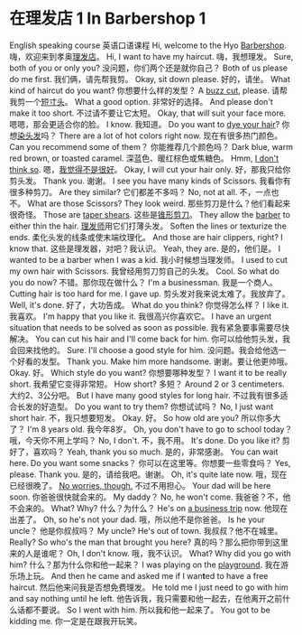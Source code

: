 # 在理发店 1 In Barbershop 1

English speaking course
英语口语课程
Hi, welcome to the Hyo <u>Barbershop</u>.
嗨，欢迎来到孝奥<u>理发店</u>。
Hi, I want to have my haircut.
嗨，我想理发。
Sure, both of you or only you?
没问题，你们两个还是就你自己？
Both of us please do me first.
我们俩，请先帮我剪。
Okay, sit down please.
好的，请坐。
What kind of haircut do you want?
你想要什么样的发型？
A <u>buzz cut</u>, please.
请帮我剪一个<u>短寸头</u>。
What a good option.
非常好的选择。
And please don't make it too short.
不过请不要让它太短。
Okay, that will suit your face more.
嗯嗯，那会更适合你的脸。
I know.
我知道。
Do you want to <u>dye your hair</u>?
你想<u>染头发</u>吗？
There are a lot of hot colors right now.
现在有很多热门颜色。
Can you recommend some of them？
你能推荐几个颜色吗？
Dark blue, warm red brown, or toasted caramel.
深蓝色、暖红棕色或焦糖色。
Hmm, <u>I don't think so</u>.
嗯，<u>我觉得不是很好</u>。
Okay, I will cut your hair only.
好，那我只给你剪头发。
Thank you.
谢谢。
I see you have many kinds of Scissors.
我看你有很多种剪刀。
Are they similar?
它们都差不多吗？
No, not at all.
不，一点也不。
What are those Scissors? They look weird.
那些剪刀是什么？他们看起来很奇怪。
Those are <u>taper shears</u>.
这些是<u>锥形剪刀</u>。
They allow the <u>barber</u> to either thin the hair.
<u>理发师</u>用它们打薄头发。
Soften the lines or texturize the ends.
柔化头发的线条或使末端纹理化。
And those are hair clippers, right? I know that.
这些是理发器，对吧？我认识。
Yeah, they are.
是的，他们是。
I wanted to be a barber when I was a kid.
我小时候想当理发师。
I used to cut my own hair with Scissors.
我曾经用剪刀剪自己的头发。
Cool. So what do you do now?
不错。那你现在做什么？
I'm a businessman.
我是一个商人。
Cutting hair is too hard for me. I gave up.
剪头发对我来说太难了。我放弃了。
Well, it's done.
好了，大功告成。
What do you think?
你觉得怎么样？
I like it.
我喜欢。
I'm happy that you like it.
我很高兴你喜欢它。
I have an urgent situation that needs to be solved as soon as possible.
我有紧急要事需要尽快解决。
You can cut his hair and I'll come back for him.
你可以给他剪头发，我会回来找他的。
Sure. I'll choose a good style for him.
没问题。我会给他选一个好看的发型。
Thank you. Make him more handsome.
谢谢。要让他更帅哦。
Okay.
好。
Which style do you want?
你想要哪种发型？
I want it to be really short.
我希望它变得非常短。
How short?
多短？
Around 2 or 3 centimeters.
大约2、3公分吧。
But I have many good styles for long hair.
不过我有很多适合长发的好造型。
Do you want to try them?
你想试试吗？
No, I just want short hair.
不，我只想要短发。
Okay.
好。
So how old are you?
所以你多大了？
I'm 8 years old.
我今年8岁。
Oh, you don't have to go to school today？
哦，今天你不用上学吗？
No, I don't.
不，我不用。
It's done. Do you like it?
剪好了，喜欢吗？
Yeah, thank you so much.
是的，非常感谢。
You can wait here. Do you want some snacks？
你可以在这里等。你想要一些零食吗？
Yes, please. Thank you.
是的，请给我吧。谢谢。
Oh, it's quite late now.
哦，现在已经很晚了。
<u>No worries, though.</u>
不过不用担心。
Your dad will be here soon.
你爸爸很快就会来的。
My daddy？ No, he won't come.
我爸爸？不，他不会来的。
What? Why?
什么？为什么？
He's on <u>a business trip</u> now.
他现在出差了。
Oh, so he's not your dad.
哦，所以他不是你爸爸。
Is he your uncle？
他是你叔叔吗？
My uncle? He's out of town.
我叔叔？他不在城里。
Really? So who's the man that brought you here?
真的吗？那么把你带到这里来的人是谁呢？
Oh, I don't know.
哦，我不认识。
What? Why did you go with him?
什么？那为什么你和他一起来？
I was playing on the <u>playground</u>.
我在游乐场上玩。
And then he came and asked me if I wan**t**ed to have a free haircut.
然后他来问我是否想免费理发。
He told me I just need to go with him and say nothing until he left.
他告诉我，我只需要和他一起去，在他离开之前什么话都不要说。
So I went with him.
所以我和他一起来了。
You got to be kidding me.
你一定是在跟我开玩笑。